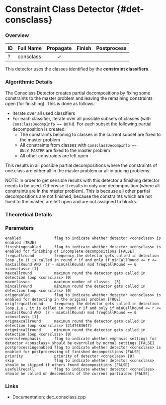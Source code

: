 # Constraint Class Detector {#det-consclass}

### Overview

| ID |          Full Name          | Propagate | Finish | Postprocess |
|----|-----------------------------|:---------:|:------:|:-----------:|
| ?  | consclass                   | ✓ |   |   |

This detector uses the classes identified by the **constraint classifiers**.

### Algorithmic Details
The Consclass Detector creates partial decompositions by fixing some constraints to the master problem and leaving the remaining constraints open (for finishing). This is done as follows:
 * Iterate over all used classifiers
 * For each classifier, iterate over all possible subsets of classes (with `ConsClassDecompInfo == BOTH`). For each subset the following partial decomposition is created:
   * The constraints beloning to classes in the current subset are fixed to the master problem
   * All constraints from classes with `ConsClassDecompInfo == ONLY_MASTER` are fixed to the master problem
   * All other constraints are left open

This results in all possible partial decompositions where the constraints of one class are either all in the master problem or all in pricing problems.

NOTE: In order to get sensible results with this detector a finishing detector needs to be used. Otherwise it results in only one decomposition (where all constraints are in the master problem). This is because all other partial decompositions are not finished, because the constraints which are not fixed to the master, are left open and are not assigned to blocks.

### Theoretical Details

### Parameters

    enabled               flag to indicate whether detector <consclass> is enabled [TRUE]
    finishingenabled      flag to indicate whether detector <consclass> is enabled for finishing of incomplete decompositions [FALSE]
    freqcallround         frequency the detector gets called in detection loop ,ie it is called in round r if and only if minCallRound <= r <= maxCallRound AND  (r - minCallRound) mod freqCallRound == 0 <consclass> [1]
    maxcallround          maximum round the detector gets called in detection loop <consclass> [0]
    maxnclasses           maximum number of classes  [5]
    mincallround          minimum round the detector gets called in detection loop <consclass> [0]
    origenabled           flag to indicate whether detector <consclass> is enabled for detecting in the original problem [TRUE]
    origfreqcallround     frequency the detector gets called in detection loop,i.e., it is called in round r if and only if minCallRound <= r <= maxCallRound AND  (r - minCallRound) mod freqCallRound == 0 <consclass> [1]
    origmaxcallround      maximum round the detector gets called in detection loop <consclass> [2147483647]
    origmincallround      minimum round the detector gets called in detection loop <consclass> [0]
    overruleemphasis      flag to indicate whether emphasis settings for detector <consclass> should be overruled by normal settings [FALSE]
    postprocessingenabled flag to indicate whether detector <consclass> is enabled for postprocessing of finished decompositions [FALSE]
    priority              priority of detector <consclass> [0]
    skip                  flag to indicate whether detector <consclass> should be skipped if others found decompositions [FALSE]
    usefullrecall         flag to indicate whether detector <consclass> should be called on descendants of the current partialdec [FALSE]


### Links
 * Documentation: dec_consclass.cpp
